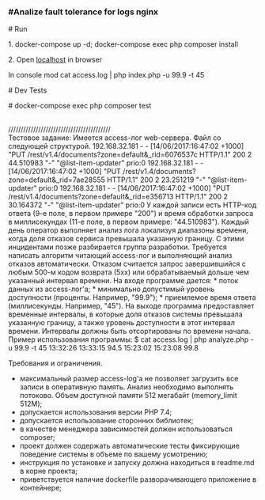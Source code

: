 <h3>#Analize fault tolerance for logs nginx</h3>

<p># Run</p>
<p>1. docker-compose up -d; docker-compose exec php composer install</p>
<p>2. Open <a href="#localhost">localhost</a> in browser</p>
<p>In console mod cat access.log | php index.php -u 99.9 -t 45</p>

<p># Dev Tests</p>
<p># docker-compose exec php composer test</p>
<br>
/////////////////////////////////////////<br>
Тестовое задание:
Имеется access-лог web-сервера. Файл со следующей структурой.
192.168.32.181 - - [14/06/2017:16:47:02 +1000] "PUT /rest/v1.4/documents?zone=default&_rid=6076537c HTTP/1.1" 200 2 44.510983 "-" "@list-item-updater" prio:0
192.168.32.181 - - [14/06/2017:16:47:02 +1000] "PUT /rest/v1.4/documents?zone=default&_rid=7ae28555 HTTP/1.1" 200 2 23.251219 "-" "@list-item-updater" prio:0
192.168.32.181 - - [14/06/2017:16:47:02 +1000] "PUT /rest/v1.4/documents?zone=default&_rid=e356713 HTTP/1.1" 200 2 30.164372 "-" "@list-item-updater" prio:0
У каждой записи есть HTTP-код ответа (9-е поле, в первом примере "200") и время обработки запроса в миллисекундах (11-е поле, в первом примере: "44.510983"). Каждый день оператор выполняет анализ лога локализуя диапазоны времени, когда доля отказов сервиса превышала указанную границу. С этими инцидентами позже разбирается группа разработки. Требуется написать алгоритм читающий access-лог и выполняющий анализ отказов автоматически.
Отказом считается запрос завершившийся с любым 500-м кодом возврата (5xx) или обрабатываемый дольше чем указанный интервал времени.
На входе программе дается:
* поток данных из access-лог'а;
* минимально допустимый уровень доступности (проценты. Например, "99.9");
* приемлемое время ответа (миллисекунды. Например, "45").
На выходе программа предоставляет временные интервалы, в которые доля отказов системы превышала указанную границу, а также уровень доступности в этот интервал времени. Интервалы должны быть отсортированы по времени начала.
Пример использования программы:
$ cat access.log | php analyze.php -u 99.9 -t 45
13:32:26    13:33:15    94.5
15:23:02    15:23:08    99.8

Требования и ограничения.
* максимальный размер access-log'а не позволяет загрузить все записи в оперативную память. Анализ необходимо выполнять потоково. Объем доступной памяти 512 мегабайт (memory_limit 512M);
* допускается использования версии PHP 7.4;
* допускается использование сторонних библиотек;
* в качестве менеджера зависимостей должен использоваться composer;
* проект должен содержать автоматические тесты фиксирующие поведение системы в объеме по вашему усмотрению;
* инструкция по установке и запуску должна находиться в readme.md в корне проекта;
* приветствуется наличие dockerfile разворачивающего приложение в контейнере;
